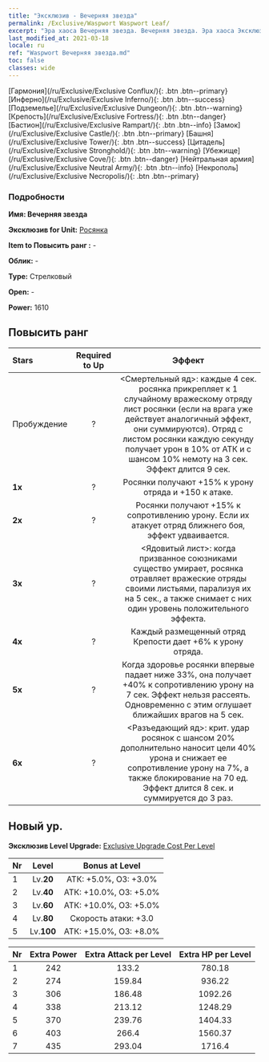```yaml
---
title: "Эксклюзив - Вечерняя звезда"
permalink: /Exclusive/Waspwort Waspwort Leaf/
excerpt: "Эра хаоса Вечерняя звезда. Вечерняя звезда. Эра хаоса Эксклюзив Вечерняя звезда. Росянка Эксклюзив."
last_modified_at: 2021-03-18
locale: ru
ref: "Waspwort Вечерняя звезда.md"
toc: false
classes: wide
---
```

 [Гармония](/ru/Exclusive/Exclusive Conflux/){: .btn .btn--primary} [Инферно](/ru/Exclusive/Exclusive Inferno/){: .btn .btn--success} [Подземелье](/ru/Exclusive/Exclusive Dungeon/){: .btn .btn--warning} [Крепость](/ru/Exclusive/Exclusive Fortress/){: .btn .btn--danger} [Бастион](/ru/Exclusive/Exclusive Rampart/){: .btn .btn--info} [Замок](/ru/Exclusive/Exclusive Castle/){: .btn .btn--primary} [Башня](/ru/Exclusive/Exclusive Tower/){: .btn .btn--success} [Цитадель](/ru/Exclusive/Exclusive Stronghold/){: .btn .btn--warning} [Убежище](/ru/Exclusive/Exclusive Cove/){: .btn .btn--danger} [Нейтральная армия](/ru/Exclusive/Exclusive Neutral Army/){: .btn .btn--info} [Некрополь](/ru/Exclusive/Exclusive Necropolis/){: .btn .btn--primary} 

### Подробности
 **Имя: Вечерняя звезда** 

 **Эксклюзив for Unit:** [Росянка](/ru/units/Waspwort/) 

 **Item to Повысить ранг :** -

 **Облик:** -

 **Type:** Стрелковый

 **Open:** -

 **Power:** 1610

## Повысить ранг 

  |     Stars    |  Required to Up | Эффект |
  |:-------------|:---------------:|:---------------:|
  |  Пробуждение  | ? | <Смертельный яд>: каждые 4 сек. росянка прикрепляет к 1 случайному вражескому отряду лист росянки (если на врага уже действует аналогичный эффект, они суммируются). Отряд с листом росянки каждую секунду получает урон в 10% от АТК и с шансом 10% немоту на 3 сек. Эффект длится 9 сек. |
  | **1x** <i class="fas fa-star"/> | ? | Росянки получают +15% к урону отряда и +150 к атаке. |
  | **2x** <i class="fas fa-star"/> | ? | Росянки получают +15% к сопротивлению урону. Если их атакует отряд ближнего боя, эффект удваивается. |
  | **3x** <i class="fas fa-star"/> | ? | <Ядовитый лист>: когда призванное союзниками существо умирает, росянка отравляет вражеские отряды своими листьями, парализуя их на 5 сек., а также снимает с них один уровень положительного эффекта. |
  | **4x** <i class="fas fa-star"/> | ? | Каждый размещенный отряд Крепости дает +6% к урону отряда. |
  | **5x** <i class="fas fa-star"/> | ? | Когда здоровье росянки впервые падает ниже 33%, она получает +40% к сопротивлению урону на 7 сек. Эффект нельзя рассеять. Одновременно с этим оглушает ближайших врагов на 5 сек. |
  | **6x** <i class="fas fa-star"/> | ? | <Разъедающий яд>: крит. удар росянок с шансом 20% дополнительно наносит цели 40% урона и снижает ее сопротивление урону на 7%, а также блокирование на 70 ед. Эффект длится 8 сек. и суммируется до 3 раз. |


## Новый ур.
 **Эксклюзив Level Upgrade:** [Exclusive Upgrade Cost Per Level](/Exclusive/ExclusiveUpgradeCostPerLevel/)

  |  Nr  |   Level  | Bonus at Level |
  |:-----|:--------:|:--------------:|
  | 1 | Lv.**20** | АТК: +5.0%, ОЗ: +3.0% |
  | 2 | Lv.**40** | АТК: +10.0%, ОЗ: +5.0% |
  | 3 | Lv.**60** | АТК: +10.0%, ОЗ: +5.0% |
  | 4 | Lv.**80** | Скорость атаки: +3.0 |
  | 5 | Lv.**100** | АТК: +15.0%, ОЗ: +8.0% |


  |  Nr  |  Extra Power | Extra Attack per Level | Extra HP per Level |
  |:-----|:--------:|:--------:|:--------:|
  | 1 | 242 | 133.2 | 780.18 |
  | 2 | 274 | 159.84 | 936.22 |
  | 3 | 306 | 186.48 | 1092.26 |
  | 4 | 338 | 213.12 | 1248.29 |
  | 5 | 370 | 239.76 | 1404.33 |
  | 6 | 403 | 266.4 | 1560.37 |
  | 7 | 435 | 293.04 | 1716.4 |


